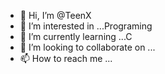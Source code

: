 - 👋 Hi, I’m @TeenX
- 👀 I’m interested in ...Programing
- 🌱 I’m currently learning ...C
- 💞️ I’m looking to collaborate on ...
- 📫 How to reach me ...

<!---
brute136/brute136 is a ✨ special ✨ repository because its `README.md` (this file) appears on your GitHub profile.
You can click the Preview link to take a look at your changes.
--->
